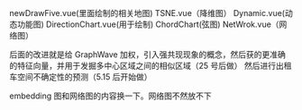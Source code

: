 newDrawFive.vue(里面绘制的相关地图)
TSNE.vue（降维图）
Dynamic.vue(动态功能图)
DirectionChart.vue(用于绘制)
ChordChart(弦图)
NetWrok.vue（网络图）

后面的改进就是给 GraphWave 加权，引入强共现现象的概念，然后获的更准确的特征向量，并用于发掘多中心区域之间的相似区域（25 号后做）
然后进行出租车空间不确定性的预测（5.15 后开始做）

embedding 图和网络图的内容换一下。网络图不然放不下
